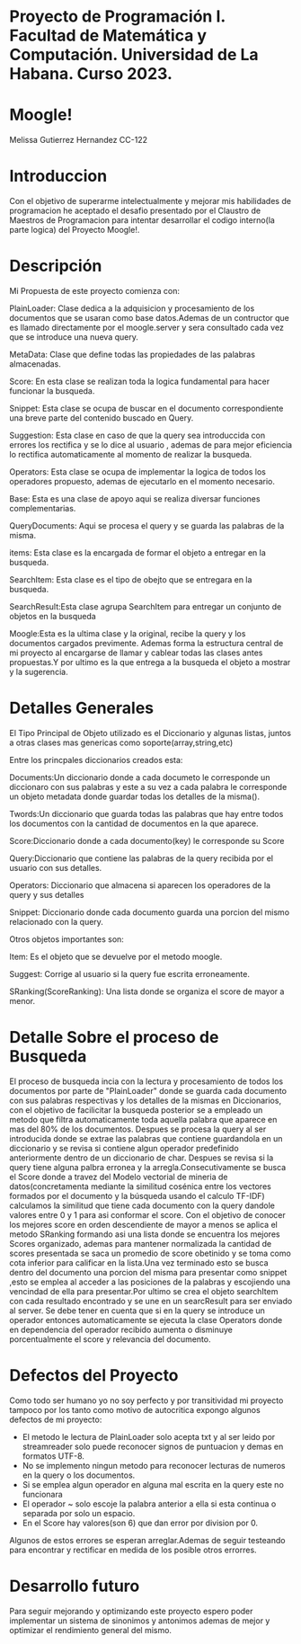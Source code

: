 # Proyecto de Programación I. Facultad de Matemática y Computación. Universidad de La Habana. Curso 2023. #
# Moogle!
 Melissa Gutierrez Hernandez
 CC-122

# Introduccion

Con el objetivo de superarme intelectualmente y mejorar mis habilidades de programacion he aceptado el desafio presentado por el Claustro de  Maestros de Programacion para  intentar desarrollar el codigo interno(la parte logica) del Proyecto Moogle!.

# Descripción

Mi Propuesta de este proyecto comienza con: 

 PlainLoader: Clase dedica a la adquisicion y procesamiento de los documentos que se usaran como base datos.Ademas de un contructor que es llamado directamente por el moogle.server y sera consultado cada vez que se introduce una nueva query.
 
 MetaData: Clase que define todas las propiedades de las palabras almacenadas.

 Score: En esta clase se realizan toda la logica fundamental para hacer funcionar la busqueda.

 Snippet: Esta clase se ocupa de buscar en el documento correspondiente una breve parte del contenido buscado en Query.

 Suggestion: Esta clase en caso de que la query sea introduccida con errores los rectifica y se lo dice al usuario , ademas de para mejor eficiencia lo rectifica automaticamente al momento de realizar la busqueda. 

Operators: Esta clase se ocupa de implementar la logica de todos los operadores propuesto, ademas de ejecutarlo en el momento necesario. 

Base: Esta es una clase de apoyo aqui se realiza diversar funciones complementarias.

QueryDocuments: Aqui se procesa el query y se guarda las palabras de la misma.

items: Esta clase es la encargada de formar el objeto a entregar en la busqueda.

SearchItem: Esta clase es el tipo de obejto que se entregara en la busqueda.

SearchResult:Esta clase agrupa SearchItem para entregar un conjunto de objetos en la busqueda

Moogle:Esta es la ultima clase y la original, recibe la query y los documentos cargados previmente. Ademas forma la estructura central de mi proyecto al encargarse de llamar y cablear todas las clases antes propuestas.Y por ultimo es la que entrega a la busqueda el objeto a mostrar y la sugerencia.

# Detalles Generales

El Tipo Principal de Objeto utilizado es el Diccionario y algunas listas, juntos a otras clases mas genericas como soporte(array,string,etc)

Entre los princpales diccionarios creados esta:

Documents:Un diccionario donde a cada documeto le corresponde un diccionaro con sus palabras y este a su vez a cada palabra le corresponde un objeto metadata donde guardar todas los detalles de la misma().

Twords:Un diccionario que guarda todas las palabras que hay entre todos los documentos con la cantidad de documentos en la que aparece.

Score:Diccionario donde a cada documento(key) le corresponde su Score

Query:Diccionario que contiene las palabras de la query recibida por el usuario con sus detalles.

Operators: Diccionario que almacena si aparecen los operadores de la query y sus detalles

Snippet: Diccionario donde cada documento guarda una porcion del mismo relacionado con la query.

Otros objetos importantes son:

Item: Es el objeto que se devuelve por el metodo moogle.

Suggest: Corrige al usuario si la query fue escrita erroneamente.

SRanking(ScoreRanking): Una lista donde se organiza el score de mayor a menor.

# Detalle Sobre el proceso de Busqueda

El proceso de busqueda incia con la lectura y procesamiento de todos los documentos por parte de "PlainLoader" donde se guarda cada documento con sus palabras respectivas y los detalles de la mismas en Diccionarios, con el objetivo de facilicitar la busqueda posterior se a empleado un metodo que filtra automaticamente toda aquella palabra que aparece en mas del 80% de los documentos. Despues se procesa la query al ser introducida donde se extrae las  palabras que contiene guardandola en un diccionario y se revisa si contiene algun operador predefinido anteriormente dentro de un diccionario de char.
Despues se revisa si la query tiene alguna palbra erronea y la arregla.Consecutivamente se busca el Score donde a travez del Modelo vectorial de mineria de datos(concretamenta mediante la similitud cosénica entre los vectores formados por el documento y la búsqueda usando el calculo TF-IDF) calculamos la similitud que tiene cada documento con la query dandole valores entre 0 y 1 para asi conformar el score. Con el objetivo de conocer los mejores score en orden descendiente de mayor a menos se aplica el metodo SRanking formando asi una lista donde se encuentra los mejores Scores organizado, ademas para mantener normalizada la cantidad de scores presentada se saca un promedio de score obetinido y se toma como cota inferior para calificar en la lista.Una vez terminado esto se busca dentro del documento una porcion del misma para presentar como snippet ,esto se emplea al acceder a las posiciones de la palabras y escojiendo una vencindad de ella para presentar.Por ultimo se crea el objeto searchItem con cada resultado encontrado y se une en un searcResult para ser enviado al server. Se debe tener en cuenta que si en la query se introduce un operador entonces automaticamente se ejecuta la clase Operators donde en dependencia del operador recibido aumenta o disminuye porcentualmente el score y relevancia del documento.

# Defectos del Proyecto 

Como todo ser humano yo no soy perfecto y por transitividad mi proyecto tampoco por los tanto como motivo de autocritica expongo algunos defectos de mi proyecto:

- El metodo le lectura de PlainLoader solo acepta txt y al ser leido por streamreader solo puede reconocer signos de puntuacion y demas en formatos UTF-8.
- No se implemento ningun metodo para reconocer lecturas de numeros en la query o los documentos.
- Si se emplea algun operador en alguna mal escrita en la query este no funcionara
- El operador ~ solo escoje la palabra anterior a ella si esta continua o separada por solo un espacio.
- En el Score hay valores(son 6) que dan error por division por 0.

Algunos de estos errores se esperan arreglar.Ademas de seguir testeando para encontrar y rectificar en medida de los posible otros errorres.

# Desarrollo futuro

Para seguir mejorando y optimizando este proyecto espero poder implementar un sistema de sinonimos y antonimos ademas de mejor y optimizar el rendimiento general del mismo.








